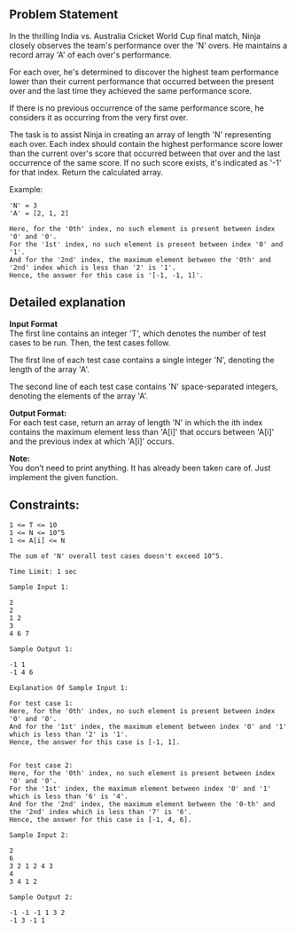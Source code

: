 Problem Statement
-
In the thrilling India vs. Australia Cricket World Cup final match, Ninja closely observes the team's performance over the 'N' overs. He maintains a record array 'A' of each over's performance.

For each over, he's determined to discover the highest team performance lower than their current performance that occurred between the present over and the last time they achieved the same performance score.

If there is no previous occurrence of the same performance score, he considers it as occurring from the very first over.

The task is to assist Ninja in creating an array of length 'N' representing each over. Each index should contain the highest performance score lower than the current over's score that occurred between that over and the last occurrence of the same score. If no such score exists, it's indicated as '-1' for that index. Return the calculated array.

Example:
```
'N' = 3
'A' = [2, 1, 2]

Here, for the '0th' index, no such element is present between index '0' and '0'.
For the '1st' index, no such element is present between index '0' and '1'. 
And for the '2nd' index, the maximum element between the '0th' and '2nd' index which is less than '2' is '1'.
Hence, the answer for this case is '[-1, -1, 1]'.
```
Detailed explanation<br>
-
**Input Format** <br>
The first line contains an integer 'T', which denotes the number of test cases to be run. Then, the test cases follow.

The first line of each test case contains a single integer 'N', denoting the length of the array 'A'.

The second line of each test case contains 'N' space-separated integers, denoting the elements of the array 'A'.

**Output Format:** <br>
For each test case, return an array of length 'N' in which the ith index contains the maximum element less than 'A[i]' that occurs between 'A[i]' and the previous index at which 'A[i]' occurs.

**Note:** <br>
You don’t need to print anything. It has already been taken care of. Just implement the given function. 

Constraints:
-
```
1 <= T <= 10
1 <= N <= 10^5
1 <= A[i] <= N

The sum of 'N' overall test cases doesn't exceed 10^5.

Time Limit: 1 sec

```

```
Sample Input 1:

2
2
1 2
3
4 6 7

Sample Output 1:

-1 1
-1 4 6

Explanation Of Sample Input 1:

For test case 1:
Here, for the '0th' index, no such element is present between index '0' and '0'. 
And for the '1st' index, the maximum element between index '0' and '1' which is less than '2' is '1'. 
Hence, the answer for this case is [-1, 1].


For test case 2:
Here, for the '0th' index, no such element is present between index '0' and '0'. 
For the '1st' index, the maximum element between index '0' and '1' which is less than '6' is '4'. 
And for the '2nd' index, the maximum element between the '0-th' and the '2nd' index which is less than '7' is '6'.
Hence, the answer for this case is [-1, 4, 6].

Sample Input 2:

2
6
3 2 1 2 4 3
4
3 4 1 2

Sample Output 2:

-1 -1 -1 1 3 2
-1 3 -1 1
```

